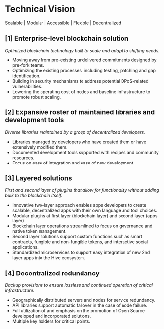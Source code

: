 # Technical Vision

Scalable | Modular | Accessible | Flexible | Decentralized

## [1] Enterprise-level blockchain solution
*Optimized blockchain technology built to scale and adapt to shifting needs.* 
- Moving away from pre-existing undelivered commitments designed by pre-fork teams.
- Optimizing the existing processes, including testing, patching and gap identification.
- Building in security mechanisms to address potential DPoS-related vulnerabilities. 
- Lowering the operating cost of nodes and baseline infrastructure to promote robust scaling.

## [2] Expansive roster of maintained libraries and development tools
*Diverse libraries maintained by a group of decentralized developers.*
- Libraries managed by developers who have created them or have extensively modified them.
- Documented development tools supported with recipes and community resources.
- Focus on ease of integration and ease of new development.

## [3] Layered solutions
*First and second layer of plugins that allow for functionality without adding bulk to the blockchain itself.*
- Innovative two-layer approach enables apps developers to create scalable, decentralized apps with their own language and tool choices.
- Modular plugins at first layer (blockchain layer) and second layer (apps layer)
- Blockchain layer operations streamlined to focus on governance and native token management.
- Second layer solutions support custom functions such as smart contracts, fungible and non-fungible tokens, and interactive social applications.
- Standardized microservices to support easy integration of new 2nd layer apps into the Hive ecosystem.

## [4] Decentralized redundancy
*Backup provisions to ensure lossless and continued operation of critical infrastructure.*
- Geographically distributed servers and nodes for service redundancy.
- API libraries support automatic fallover in the case of node failure.
- Full utilization of and emphasis on the promotion of Open Source developed and incorporated solutions.
- Multiple key holders for critical points. 
